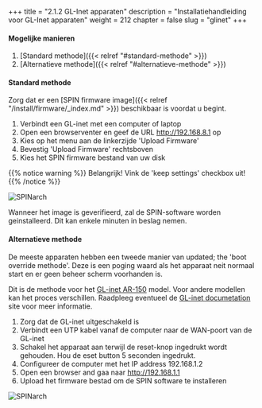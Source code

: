 +++
title = "2.1.2 GL-Inet apparaten"
description = "Installatiehandleiding voor GL-Inet apparaten"
weight = 212
chapter = false
slug = "glinet"
+++

#### Mogelijke manieren

1. [Standard methode]({{< relref "#standard-methode" >}})
1. [Alternatieve methode]({{< relref "#alternatieve-methode" >}})

#### Standard methode

Zorg dat er een [SPIN firmware image]({{< relref "/install/firmware/_index.md" >}}) beschikbaar is voordat u begint.

1. Verbindt een GL-inet met een computer of laptop
1. Open een browserventer en geef de URL http://192.168.8.1 op
1. Kies op het menu aan de linkerzijde 'Upload Firmware'
1. Bevestig 'Upload Firmware' rechtsboven
1. Kies het SPIN firmware bestand van uw disk

{{% notice warning %}}
Belangrijk! Vink de 'keep settings' checkbox uit!
{{% /notice %}}

![SPINarch](/images/screenshot_glinet_upload_firmware.png?width=30pc&classes=shadow "GL-inet upload firmware")

Wanneer het image is geverifieerd, zal de SPIN-software worden geinstalleerd. Dit kan enkele minuten in beslag nemen.

#### Alternatieve methode

De meeste apparaten hebben een tweede manier van updated; the 'boot override methode'. Deze is een poging waard als het apparaat neit normaal start en er geen beheer scherm voorhanden is.

Dit is de methode voor het [GL-inet AR-150](https://www.gl-inet.com/ar150/) model. Voor andere modellen kan het proces verschillen. Raadpleeg eventueel de [GL-inet documetation](http://www.gl-inet.com/docs/) site voor meer informatie.

1. Zorg dat de GL-inet uitgeschakeld is
1. Verbindt een UTP kabel vanaf de computer naar de WAN-poort van de GL-inet
1. Schakel het apparaat aan terwijl de reset-knop ingedrukt wordt gehouden. Hou de eset button 5 seconden ingedrukt.
1. Configureer de computer met het IP address 192.168.1.2
1. Open een browser and gaa naar http://192.168.1.1
1. Upload het firmware bestad om de SPIN software te installeren

![SPINarch](/images/screenshot_glinet_boot_firmware.png?width=30pc&classes=shadow "GL-inet boot override firmware")

